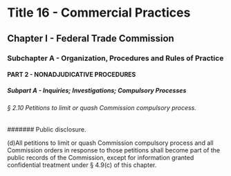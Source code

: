 
# Title 16 - Commercial Practices
## Chapter I - Federal Trade Commission
### Subchapter A - Organization, Procedures and Rules of Practice
#### PART 2 - NONADJUDICATIVE PROCEDURES
##### Subpart A - Inquiries; Investigations; Compulsory Processes
###### § 2.10 Petitions to limit or quash Commission compulsory process.
####### Public disclosure.

(d)All petitions to limit or quash Commission compulsory process and all Commission orders in response to those petitions shall become part of the public records of the Commission, except for information granted confidential treatment under § 4.9(c) of this chapter.
